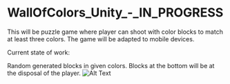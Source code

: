 # WallOfColors_Unity_-_IN_PROGRESS
This will be puzzle game where player can shoot with color blocks to match at least three colors.
The game will be adapted to mobile devices.

Current state of work:

Random generated blocks in given colors. Blocks at the bottom will be at the disposal of the player.
![Alt Text](https://github.com/MikolajMal/WallOfColors_Unity_-_IN_PROGRESS/blob/main/Gifs/2022_12_05.gif)
